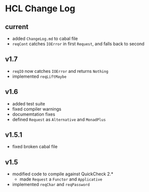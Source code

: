 # HCL Change Log

## current

* added `ChangeLog.md` to cabal file
* `reqCont` catches `IOError` in first `Request`, and falls back to second

## v1.7

* `reqIO` now catches `IOError` and returns `Nothing`
* implemented `reqLiftMaybe`

## v1.6

* added test suite
* fixed compiler warnings
* documemtation fixes
* defined `Request` as `Alternative` and `MonadPlus`

## v1.5.1

* fixed broken cabal file

## v1.5

* modified code to compile against QuickCheck 2.*
  * made `Request` a `Functor` and `Applicative`
* implemented `reqChar` and `reqPassword`

